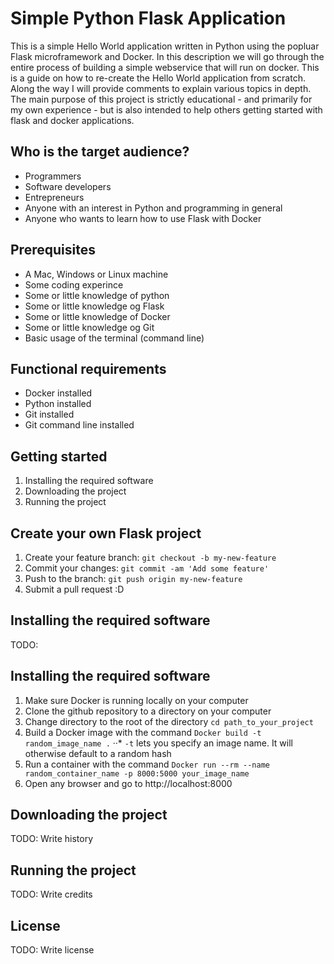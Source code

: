 # Simple Python Flask Application



This is a simple Hello World application written in Python using the popluar Flask microframework and Docker. In this description we will go through the entire process of building a simple webservice that will run on docker. This is a guide on how to re-create the Hello World application from scratch. Along the way I will provide comments to explain various topics in depth. The main purpose of this project is strictly educational - and primarily for my own experience - but is also intended to help others getting started with flask and docker applications. 

## Who is the target audience?

* Programmers
* Software developers
* Entrepreneurs
* Anyone with an interest in Python and programming in general
* Anyone who wants to learn how to use Flask with Docker

## Prerequisites

* A Mac, Windows or Linux machine
* Some coding experince
* Some or little knowledge of python
* Some or little knowledge og Flask
* Some or little knowledge of Docker
* Some or little knowledge og Git
* Basic usage of the terminal (command line)

## Functional requirements

* Docker installed 
* Python installed
* Git installed
* Git command line installed

## Getting started

1. Installing the required software
2. Downloading the project
3. Running the project

## Create your own Flask project

1. Create your feature branch: `git checkout -b my-new-feature`
2. Commit your changes: `git commit -am 'Add some feature'`
3. Push to the branch: `git push origin my-new-feature`
4. Submit a pull request :D

## Installing the required software

TODO: 

## Installing the required software

1. Make sure Docker is running locally on your computer
2. Clone the github repository to a directory on your computer
3. Change directory to the root of the directory `cd path_to_your_project`
4. Build a Docker image with the command `Docker build -t random_image_name .`
··* `-t` lets you specify an image name. It will otherwise default to a random hash
5. Run a container with the command `Docker run --rm --name random_container_name -p 8000:5000 your_image_name`
6. Open any browser and go to http://localhost:8000

## Downloading the project 

TODO: Write history

## Running the project

TODO: Write credits

## License

TODO: Write license
